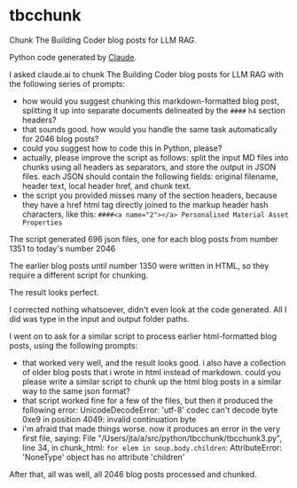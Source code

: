 # tbcchunk

Chunk The Building Coder blog posts for LLM RAG.

Python code generated by [Claude](https://claude.ai/).

I asked claude.ai to chunk The Building Coder blog posts for LLM RAG with the following series of prompts:

- how would you suggest chunking this markdown-formatted blog post, splitting it up into separate documents delineated by the `####` `h4` section headers?
- that sounds good. how would you handle the same task automatically for 2046 blog posts?
- could you suggest how to code this in Python, please?
- actually, please improve the script as follows: split the input MD files into chunks using all headers as separators, and store the output in JSON files. each JSON should contain the following fields: original filename, header text, local header href, and chunk text.
- the script you provided misses many of the section headers, because they have a href html tag directly joined to the markup header hash characters, like this: `####<a name="2"></a> Personalised Material Asset Properties`

The script generated 696 json files, one for each blog posts from number 1351 to today's number 2046

The earlier blog posts until number 1350 were written in HTML, so they require a different script for chunking.

The result looks perfect.

I corrected nothing whatsoever, didn't even look at the code generated.
All I did was type in the input and output folder paths.

I went on to ask for a similar script to process earlier html-formatted blog posts, using the following prompts:

- that worked very well, and the result looks good. i also have a collection of older blog posts that i wrote in html instead of markdown. could you please write a similar script to chunk up the html blog posts in a similar way to the same json format?
- that script worked fine for a few of the files, but then it produced the following error: UnicodeDecodeError: 'utf-8' codec can't decode byte 0xe9 in position 4049: invalid continuation byte
- i'm afraid that made things worse. now it produces an error in the very first file, saying: File "/Users/jta/a/src/python/tbcchunk/tbcchunk3.py", line 34, in chunk_html: `for elem in soup.body.children`: AttributeError: 'NoneType' object has no attribute 'children'

After that, all was well, all 2046 blog posts processed and chunked.
